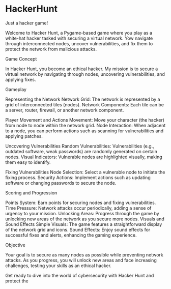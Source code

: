 # HackerHunt
Just a hacker game!

Welcome to Hacker Hunt, a Pygame-based game where you play as a white-hat hacker tasked with securing a virtual network. Yow navigate through interconnected nodes, uncover vulnerabilities, and fix them to protect the network from malicious attacks.

Game Concept

In Hacker Hunt, you become an ethical hacker. My mission is to secure a virtual network by navigating through nodes, uncovering vulnerabilities, and applying fixes.

Gameplay

Representing the Network
Network Grid: The network is represented by a grid of interconnected tiles (nodes).
Network Components: Each tile can be a server, router, firewall, or another network component.

Player Movement and Actions
Movement: Move your character (the hacker) from node to node within the network grid.
Node Interaction: When adjacent to a node, you can perform actions such as scanning for vulnerabilities and applying patches.

Uncovering Vulnerabilities
Random Vulnerabilities: Vulnerabilities (e.g., outdated software, weak passwords) are randomly generated on certain nodes.
Visual Indicators: Vulnerable nodes are highlighted visually, making them easy to identify.

Fixing Vulnerabilities
Node Selection: Select a vulnerable node to initiate the fixing process.
Security Actions: Implement actions such as updating software or changing passwords to secure the node.

Scoring and Progression

Points System: Earn points for securing nodes and fixing vulnerabilities.
Time Pressure: Network attacks occur periodically, adding a sense of urgency to your mission.
Unlocking Areas: Progress through the game by unlocking new areas of the network as you secure more nodes.
Visuals and Sound Effects
Simple Visuals: The game features a straightforward display of the network grid and icons.
Sound Effects: Enjoy sound effects for successful fixes and alerts, enhancing the gaming experience.

Objective

Your goal is to secure as many nodes as possible while preventing network attacks. As you progress, you will unlock new areas and face increasing challenges, testing your skills as an ethical hacker.

Get ready to dive into the world of cybersecurity with Hacker Hunt and protect the 